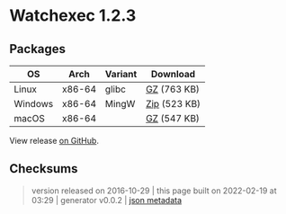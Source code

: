 # Watchexec 1.2.3



## Packages

<table class="downloads">
<thead>
<tr>
<th>OS</th>
<th>Arch</th>
<th>Variant</th>
<th>Download</th>

</tr>
</thead>
<tbody>
<tr>
						<td rowspan="1">Linux</td>
						
<td rowspan="1">x86-64</td>
            
						
<td rowspan="1">glibc</td>
            
<td><a class="download" href="https://github.com/watchexec/watchexec/releases/download/1.2.3/watchexec-1.2.3-x86_64-unknown-linux-gnu.tar.gz">GZ</a> (763 KB)</td>
						
</tr>
					
<tr>
						<td rowspan="1">Windows</td>
						
<td rowspan="1">x86-64</td>
            
						
<td rowspan="1">MingW</td>
            
<td><a class="download" href="https://github.com/watchexec/watchexec/releases/download/1.2.3/watchexec-1.2.3-x86_64-pc-windows-gnu.zip">Zip</a> (523 KB)</td>
						
</tr>
					
<tr>
						<td rowspan="1">macOS</td>
						
<td rowspan="1">x86-64</td>
            
						
<td rowspan="1"></td>
            
<td><a class="download" href="https://github.com/watchexec/watchexec/releases/download/1.2.3/watchexec-1.2.3-x86_64-apple-darwin.tar.gz">GZ</a> (547 KB)</td>
						
</tr>
					</tbody>
</table>


View release [on GitHub](https://github.com/watchexec/watchexec/releases/1.2.3).

## Checksums





>	 version released on 2016-10-29
>	|
>	this page built on 2022-02-19 at 03:29
>	| generator v0.0.2
>	| [json metadata](meta.json)

